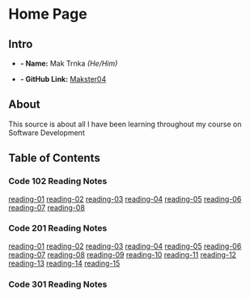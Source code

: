 
# Home Page

## Intro
- **- Name:** Mak Trnka *(He/Him)* 
* **- GitHub Link:** [Makster04](https://github.com/Makster04)

## About
This source is about all I have been learning throughout my course on Software Development

## Table of Contents

### Code 102 Reading Notes
[reading-01](/102/reading-01.md)
[reading-02](/102/reading-02.md)
[reading-03](/102/reading-03.md)
[reading-04](/102/reading-04.md)
[reading-05](/102/reading-05.md)
[reading-06](/102/reading-06.md)
[reading-07](/102/reading-07.md)
[reading-08](/102/reading-08.md)

### Code 201 Reading Notes
[reading-01](/201/reading-01.md)
[reading-02](/201/reading-02.md)
[reading-03](/201/reading-03.md)
[reading-04](/201/reading-04.md)
[reading-05](/201/reading-05.md)
[reading-06](/201/reading-06.md)
[reading-07](/201/reading-07.md)
[reading-08](/201/reading-08.md)
[reading-09](/201/reading-09.md)
[reading-10](/201/reading-10.md)
[reading-11](/201/reading-11.md)
[reading-12](/201/reading-12.md)
[reading-13](/201/reading-13.md)
[reading-14](/201/reading-14.md)
[reading-15](/201/reading-15.md)

### Code 301 Reading Notes

